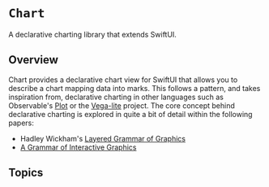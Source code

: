 # ``Chart``

A declarative charting library that extends SwiftUI.

## Overview

Chart provides a declarative chart view for SwiftUI that allows you to describe a chart mapping data into marks.
This follows a pattern, and takes inspiration from, declarative charting in other languages such as Observable's [Plot](https://observablehq.com/@observablehq/plot) or the [Vega-lite](https://vega.github.io/vega-lite/) project.
The core concept behind declarative charting is explored in quite a bit of detail within the following papers:

- Hadley Wickham's [Layered Grammar of Graphics](https://vita.had.co.nz/papers/layered-grammar.html)
- [A Grammar of Interactive Graphics](https://idl.cs.washington.edu/files/2017-VegaLite-InfoVis.pdf)

## Topics
